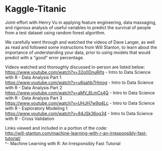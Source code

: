 # Kaggle-Titanic
Joint-effort with Henry Vu in applying feature engineering, data massaging, and rigorous analysis of useful variables to predict the survival of people from a test dataset using random forest algorithm.

We carefully went through and watched the videos of Dave Langer, as well as read and followed some instructions from Will Stanton, to learn about the importance of understanding your data, prior to using models that would predict with a "good" error percentage.

Videos watched and thoroughly discussed in-person are listed below:  
https://www.youtube.com/watch?v=32o0DnuRjfg - Intro to Data Science with R - Data Analysis Part 1    
https://www.youtube.com/watch?v=u6sahb7Hmog - Intro to Data Science with R - Data Analysis Part 2  
https://www.youtube.com/watch?v=aMV_6LmCs4Q - Intro to Data Science with R - Data Analysis Part 3  
https://www.youtube.com/watch?v=UHJH7w9q4Lc - Intro to Data Science with R - Exploratory Modeling 1  
https://www.youtube.com/watch?v=84JSk36og34 - Intro to Data Science with R - Cross Validation  

Links viewed and included in a portion of the code:  
http://will-stanton.com/machine-learning-with-r-an-irresponsibly-fast-tutorial/  
^- Machine Learning with R: An Irresponsibly Fast Tutorial
